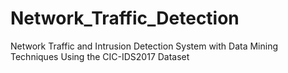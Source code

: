 # Network_Traffic_Detection
Network Traffic and Intrusion Detection System with Data Mining Techniques Using the CIC-IDS2017 Dataset
